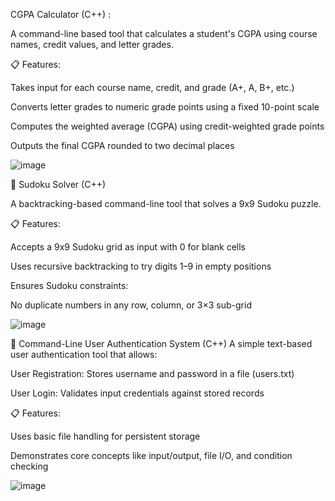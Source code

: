 CGPA Calculator (C++) : 

A command-line based tool that calculates a student's CGPA using course names, credit values, and letter grades.

📋 Features:

Takes input for each course name, credit, and grade (A+, A, B+, etc.)

Converts letter grades to numeric grade points using a fixed 10-point scale

Computes the weighted average (CGPA) using credit-weighted grade points

Outputs the final CGPA rounded to two decimal places

![image](https://github.com/user-attachments/assets/46c3edb2-d1b4-48d8-883d-26e4a0f244ff)

🧩 Sudoku Solver (C++)

A backtracking-based command-line tool that solves a 9x9 Sudoku puzzle.

📋 Features:

Accepts a 9x9 Sudoku grid as input with 0 for blank cells

Uses recursive backtracking to try digits 1–9 in empty positions

Ensures Sudoku constraints:

No duplicate numbers in any row, column, or 3×3 sub-grid

![image](https://github.com/user-attachments/assets/0ae0dec0-21f3-4206-858d-aafb66740925)

🔐 Command-Line User Authentication System (C++)
A simple text-based user authentication tool that allows:

User Registration: Stores username and password in a file (users.txt)

User Login: Validates input credentials against stored records

📋 Features:

Uses basic file handling for persistent storage

Demonstrates core concepts like input/output, file I/O, and condition checking

![image](https://github.com/user-attachments/assets/0e114372-39ed-4321-99de-a33604107943)


